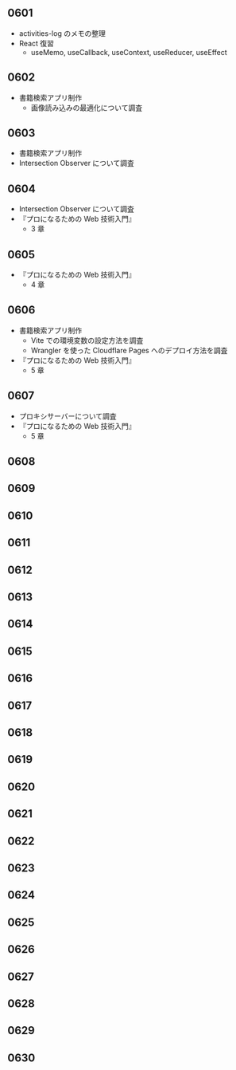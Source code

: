## 0601

- activities-log のメモの整理
- React 復習
  - useMemo, useCallback, useContext, useReducer, useEffect

## 0602

- 書籍検索アプリ制作
  - 画像読み込みの最適化について調査

## 0603

- 書籍検索アプリ制作
- Intersection Observer について調査

## 0604

- Intersection Observer について調査
- 『プロになるための Web 技術入門』
  - 3 章

## 0605

- 『プロになるための Web 技術入門』
  - 4 章

## 0606

- 書籍検索アプリ制作
  - Vite での環境変数の設定方法を調査
  - Wrangler を使った Cloudflare Pages へのデプロイ方法を調査
- 『プロになるための Web 技術入門』
  - 5 章

## 0607

- プロキシサーバーについて調査
- 『プロになるための Web 技術入門』
  - 5 章

## 0608

## 0609

## 0610

## 0611

## 0612

## 0613

## 0614

## 0615

## 0616

## 0617

## 0618

## 0619

## 0620

## 0621

## 0622

## 0623

## 0624

## 0625

## 0626

## 0627

## 0628

## 0629

## 0630
